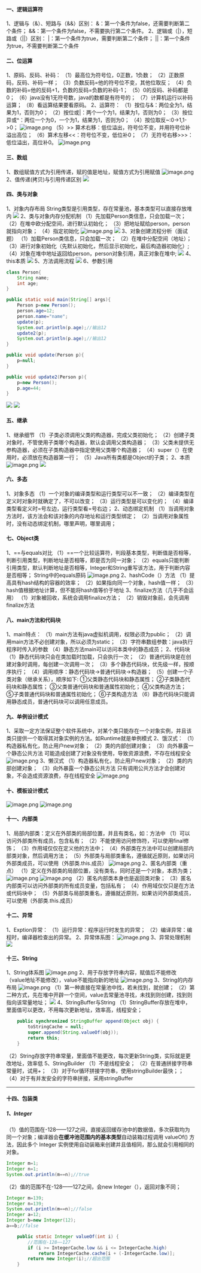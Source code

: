 #### 一、逻辑运算符
1、逻辑与（&）、短路与（&&）区别：
&：第一个条件为false，还需要判断第二个条件；
&&：第一个条件为false，不需要执行第二个条件。
2、逻辑或（|），短路或（||）区别：
|：第一个条件为true，需要判断第二个条件；
||：第一个条件为true，不需要判断第二个条件

#### 二、位运算
1、原码、反码、补码：
（1）最高位为符号位，0正数，1负数；
（2）正数原码，反码、补码一样；
（3）负数反码=他的符号位不变，其他位取反；
（4）负数的补码=他的反码+1，负数的反码=负数的补码-1；
（5）0的反码、补码都是0；
（6）java没有1无符号数，java的数都是有符号的；
（7）计算机运行以补码运算；
（8）看运算结果要看原码。
2、运算符：
（1）按位与&：两位全为1，结果为1，否则为0；
（2）按位或|：两个一个为1，结果为1，否则为0；
（3）按位异或^：两位一个为0，一个为1，结果为1，否则为0；
（4）按位取反~:0->1,1->0；
![image.png](https://cdn.nlark.com/yuque/0/2022/png/29496365/1662792681892-ba6fa430-70ef-493f-bfa4-c0d8035db687.png#averageHue=%23fbfaf9&clientId=uae3ba29e-c793-4&from=paste&height=389&id=ucd49eb70&name=image.png&originHeight=583&originWidth=1020&originalType=binary&ratio=1&rotation=0&showTitle=false&size=73425&status=done&style=none&taskId=u0f52b781-ddc4-4ac2-bccb-bc71f184c90&title=&width=680)
（5）>> 算术右移：低位溢出，符号位不变，并用符号位补溢出高位；
（6）算术左移<<：符号位不变，低位补0；
（7）无符号右移>>>：低位溢出，高位补0。
![image.png](https://cdn.nlark.com/yuque/0/2022/png/29496365/1662793331085-c6bc1385-b9ff-40fa-8d66-d86a9050558d.png#averageHue=%23faf9f7&clientId=uae3ba29e-c793-4&from=paste&height=191&id=u9ccae6eb&name=image.png&originHeight=286&originWidth=936&originalType=binary&ratio=1&rotation=0&showTitle=false&size=39646&status=done&style=none&taskId=u824b5d65-9ae3-4783-bf4c-17782938daf&title=&width=624)


#### 三、数组
1、数组赋值方式为引用传递，赋的值是地址，赋值方式为引用赋值
![image.png](https://cdn.nlark.com/yuque/0/2022/png/29496365/1662794012250-30941224-7d8d-4228-9726-0117fb4979e2.png#averageHue=%23fcfbfb&clientId=uae3ba29e-c793-4&from=paste&height=167&id=ubcf9eec0&name=image.png&originHeight=251&originWidth=737&originalType=binary&ratio=1&rotation=0&showTitle=false&size=24129&status=done&style=none&taskId=uc5962ace-f662-4d3e-b06c-1933e99818b&title=&width=491.3333333333333)
2、值传递(拷贝)与引用传递区别
![](https://cdn.nlark.com/yuque/0/2022/jpeg/29496365/1669801075757-bbad246c-173d-4ed1-b8ec-fd590132a27d.jpeg)

#### 四、类与对象
1、对象内存布局
String类型是引用类型，存在常量池，基本类型可以直接存放堆内
![](https://cdn.nlark.com/yuque/0/2022/jpeg/29496365/1662799602788-89c61eae-8746-4668-90f1-6385e89d27c4.jpeg)
2、类与对象内存分配机制
（1）先加载Person类信息，只会加载一次；
（2）在堆中欧分配空间，进行默认初始化；
（3）把地址赋给person，person就指向对象；
（4）指定初始化
![image.png](https://cdn.nlark.com/yuque/0/2022/png/29496365/1662799872852-626bf632-619c-47d3-8028-4acfab92f299.png#averageHue=%23fbfaf7&clientId=ub3b0cff6-ea45-4&from=paste&height=91&id=ue5c87ccb&name=image.png&originHeight=137&originWidth=790&originalType=binary&ratio=1&rotation=0&showTitle=false&size=14540&status=done&style=none&taskId=u6cb53a16-2eef-44ac-be47-b31095377b4&title=&width=526.6666666666666)
![](https://cdn.nlark.com/yuque/0/2022/jpeg/29496365/1662800022920-828b017e-0e44-498a-bea2-7fbc375d113b.jpeg)
3、对象创建流程分析（面试题）
（1）加载Person类信息，只会加载一次；
（2）在堆中分配空间（地址）；
（3）进行对象初始化（先默认初始化，然后显示初始化，最后构造器初始化）;
（4）对象在堆中地址返回给person，person对象引用，真正对象在堆中;
![](https://cdn.nlark.com/yuque/0/2022/jpeg/29496365/1662877997555-d0b82696-66ed-4ef4-8603-92901d7951f8.jpeg)
4、this本质
![](https://cdn.nlark.com/yuque/0/2022/jpeg/29496365/1662990288983-dc0df21f-3f80-4f50-b6d7-7ceebd143e83.jpeg)
5、方法调用流程
![](https://cdn.nlark.com/yuque/0/2022/jpeg/29496365/1671272093856-9d8fe9df-1f0f-4878-b224-ecb69ad2e1fb.jpeg)
6、参数引用
```java
class Person{
    String name;
    int age;
}

public static void main(String[] args){
    Person p=new Person();
    person.age=12;
    person.name="name";
    update(p);
    System.out.println(p.age);//输出12
    update2(p);
    System.out.println(p.age);//输出12
}

public void update(Person p){
    p=null;
}

public void update2(Person p){
    p=new Person();
	p.age=44;
}
```
![](https://cdn.nlark.com/yuque/0/2022/jpeg/29496365/1671275716184-df974019-cc52-43b8-a5f7-97034bcea489.jpeg)
![](https://cdn.nlark.com/yuque/0/2022/jpeg/29496365/1671275717337-95ed783b-7846-4400-8739-db4df236858d.jpeg)

#### 五、继承
1、继承细节
（1）子类必须调用父类的构造器，完成父类初始化；
（2）创建子类对象时，不管使用子类哪个构造器，默认会调用父类构造器；
（3）父类未提供无参构造器，必须在子类构造器中指定使用父类哪个构造器；
（4）super（）在使用时，必须放在构造器第一行；
（5）Java所有类都是Object的子类；
2、本质
![image.png](https://cdn.nlark.com/yuque/0/2022/png/29496365/1662895156799-4c8c07a3-c234-4468-be50-7cfa8fcb0d8a.png#averageHue=%23fdfcfb&clientId=uf1fb69c9-a2ed-4&from=paste&height=254&id=u2eeafdf9&name=image.png&originHeight=527&originWidth=971&originalType=binary&ratio=1&rotation=0&showTitle=false&size=55240&status=done&style=none&taskId=u694d78a0-281e-4685-820e-2547c877ad5&title=&width=467.3333740234375)
![](https://cdn.nlark.com/yuque/0/2022/jpeg/29496365/1662896034213-2b9e1cd2-dcb7-4254-993f-d52f90b2df29.jpeg)

#### 六、多态
1、对象多态
（1）一个对象的编译类型和运行类型可以不一致；
（2）编译类型在定义时对象时就确定了，不可以改变；
（3）运行类型是可以变化的；
（4）编译类型看定义时=号左边，运行类型看=号右边；
2、动态绑定机制
（1）当调用对象方法时，该方法会和该对象的内存地址和运行类型绑定；
（2）当调用对象属性时，没有动态绑定机制，哪里声明，哪里调用；

#### 七、Object类
1、==与equals对比
（1）==一个比较运算符，判段基本类型，判断值是否相等，判断引用类型，判断地址是否相等，即是否为同一对象；
（2）equals只能判断引用类型，默认判断地址是否相等，Integer和String重写该方法，用于判断内容是否相等；
String中的equals原码
![image.png](https://cdn.nlark.com/yuque/0/2022/png/29496365/1662971732695-fa7da520-f110-4541-aa27-15e6586716e0.png#averageHue=%23fdfdfd&clientId=ueb8cad37-9984-4&from=paste&height=485&id=ude37cdb4&name=image.png&originHeight=727&originWidth=933&originalType=binary&ratio=1&rotation=0&showTitle=false&size=75598&status=done&style=none&taskId=u5a2fbb07-31dc-4f2b-b49f-a83e9925a20&title=&width=622)
2、hashCode（）方法
（1）提高具有hash结构的容器的效率；
（2）如果指向同一个对象，hash值一样；
（3）hash值根据地址计算，但不能将hash值等价于地址
3、finalize方法（几乎不会运用）
（1）对象被回收，系统会调用finalize方法；
（2）销毁对象前，会先调用finalize方法

#### 八、main方法和代码块
1、main特点：
（1）main方法有java虚拟机调用，权限必须为public；
（2）调用main方法不必创建对象，所以必须为static；
（3）字符串数组参数：java执行程序时传入的参数
（4）静态方法main可以访问本类中的静态成员；
2、代码块
（1）静态代码块只会在类加载时加载，只会执行一次；
（2）普通代码块是在创建对象时调用，每创建一次调用一次；
（3）多个静态代码块，优先级一样，按顺序执行；
（4）调用顺序：静态代码块->普通代码块->构造器；
（5）创建一个子类对象（继承关系），顺序如下:
①父类静态代码块和静态属性；
②子类静态代码块和静态属性；
③父类普通代码块和普通属性初始化；
④父类构造方法；
⑤子类普通代码块和普通属性初始化；
⑥子类构造方法
（6）静态代码块只能调用静态成员，普通代码块可以调用任意成员。

#### 九、单例设计模式
1、采取一定方法保证整个软件系统中，对某个类只能存在一个对象实例，并且该类只提供一个取得其对象实例的方法。如Runtime就是单例模式
2、饿汉式：
（1）构造器私有化，防止用户new对象；
（2）类的内部创建对象；
（3）向外暴露一个静态公共方法
可能造成创建了对象没有使用，导致资源浪费，不存在线程安全
![image.png](https://cdn.nlark.com/yuque/0/2022/png/29496365/1663081176471-91390f83-ce9f-4939-965e-4b361d1c0b97.png#averageHue=%23fbfbf9&clientId=u7388020b-28c3-4&from=paste&height=516&id=ua4cfbe82&name=image.png&originHeight=774&originWidth=1086&originalType=binary&ratio=1&rotation=0&showTitle=false&size=123959&status=done&style=none&taskId=u815db590-6415-46e5-ad1c-ef4aba12204&title=&width=724)
3、懒汉式
（1）构造器私有化，防止用户new对象；
（2）类的内部创建对象；
（3）向外暴露一个静态公共方法
只有调用公共方法才会创建对象，不会造成资源浪费，存在线程安全
![image.png](https://cdn.nlark.com/yuque/0/2022/png/29496365/1663082061103-734b4c5b-a09d-40c7-a1af-7f1f124884e4.png#averageHue=%23fdfdfc&clientId=u7388020b-28c3-4&from=paste&height=530&id=uf624ba85&name=image.png&originHeight=795&originWidth=1138&originalType=binary&ratio=1&rotation=0&showTitle=false&size=112901&status=done&style=none&taskId=ua341fcde-3b90-43e8-ad3c-af7783dc02b&title=&width=758.6666666666666)

#### 十、模板设计模式
![image.png](https://cdn.nlark.com/yuque/0/2022/png/29496365/1663155816605-f9c793bf-367d-42d3-aed5-19886a1b8846.png#averageHue=%23fcfbf9&clientId=u7388020b-28c3-4&from=paste&height=230&id=u20c93f46&name=image.png&originHeight=345&originWidth=1007&originalType=binary&ratio=1&rotation=0&showTitle=false&size=53029&status=done&style=none&taskId=u33ee8722-3d1f-4fc1-842b-a42fe9ff82b&title=&width=671.3333333333334)
![image.png](https://cdn.nlark.com/yuque/0/2022/png/29496365/1663155839897-43f05e74-8279-44b6-806a-35c9f071a88c.png#averageHue=%23fdfdfd&clientId=u7388020b-28c3-4&from=paste&height=419&id=u0397ff49&name=image.png&originHeight=629&originWidth=997&originalType=binary&ratio=1&rotation=0&showTitle=false&size=46864&status=done&style=none&taskId=uc36894c6-ee46-4ec7-b1b0-51cfc8b1419&title=&width=664.6666666666666)

#### 十一、内部类
1、局部内部类：定义在外部类的局部位置，并且有类名，如：方法中
（1）可以访问外部类所有成员，包含私有；
（2）不能使用访问修饰符，可以使用final修饰；
（3）作用域仅仅在定义他的方法中；
（4）外部类在方法中可以创建局部内部类对象，然后调用方法；
（5）外部类与局部类重名，遵循就近原则，如果访问外部类成员，可以使用（外部类.this.成员）
![image.png](https://cdn.nlark.com/yuque/0/2022/png/29496365/1663165451711-c9bd0f45-fa13-44c8-bbe4-388e01a37641.png#averageHue=%23fdfbfb&clientId=u7388020b-28c3-4&from=paste&height=457&id=u4b16b430&name=image.png&originHeight=685&originWidth=1089&originalType=binary&ratio=1&rotation=0&showTitle=false&size=56242&status=done&style=none&taskId=u41eeb0cb-a291-470e-987f-dcaf9f3ade9&title=&width=726)
2、匿名内部类（重点）
（1）定义在外部类的局部位置，没有类名，同时还是一个对象，本质为类；
![image.png](https://cdn.nlark.com/yuque/0/2022/png/29496365/1663167012435-0720b77a-ac84-4068-8fc7-97f4aff2250d.png#averageHue=%23fdfdfd&clientId=u7388020b-28c3-4&from=paste&height=521&id=u13a4ef38&name=image.png&originHeight=782&originWidth=1136&originalType=binary&ratio=1&rotation=0&showTitle=false&size=85441&status=done&style=none&taskId=ued1fe976-cf13-4a34-8797-5cd58f6068b&title=&width=757.3333333333334)
![image.png](https://cdn.nlark.com/yuque/0/2022/png/29496365/1663167636116-1e20f637-3ab1-4d67-98da-27f5318eb99e.png#averageHue=%23fdfdfc&clientId=u7388020b-28c3-4&from=paste&height=393&id=uea764c1a&name=image.png&originHeight=589&originWidth=1100&originalType=binary&ratio=1&rotation=0&showTitle=false&size=74073&status=done&style=none&taskId=ue6fff68a-0d4e-41ea-b49b-c47f7e29785&title=&width=733.3333333333334)
（2）匿名内部类本身也是返回类对象；
（3）匿名内部类可以访问外部类的所有成员变量，包括私有；
（4）作用域仅仅只是在方法或代码块中；
（5）外部类与局部类重名，遵循就近原则，如果访问外部类成员，可以使用（外部类.this.成员）

#### 十二、异常
1、Exption异常：
（1）运行异常：程序运行时发生的异常；
（2）编译异常：编程时，编译器检查出的异常。
2、异常体系图：
![image.png](https://cdn.nlark.com/yuque/0/2022/png/29496365/1663254384839-68187658-b7ed-467d-b924-bab57504ccdc.png#averageHue=%23fcfcfc&clientId=u7388020b-28c3-4&from=paste&height=446&id=uad103189&name=image.png&originHeight=669&originWidth=1807&originalType=binary&ratio=1&rotation=0&showTitle=false&size=40219&status=done&style=none&taskId=u6ce3495f-c7ce-4ba6-b483-fd150a06fb4&title=&width=1204.6666666666667)
3、异常处理机制
![](https://cdn.nlark.com/yuque/0/2022/jpeg/29496365/1663313734912-e955de0e-4c73-4ca7-88e3-aa7daf5a9572.jpeg)

#### 十三、String
1、String体系图
![image.png](https://cdn.nlark.com/yuque/0/2022/png/29496365/1663336739000-ed76a3ee-ce66-49b0-888f-67ecc59dfd9b.png#averageHue=%23fdf7f6&clientId=ua23f3c97-6d0b-4&from=paste&height=240&id=uadf2bc3e&name=image.png&originHeight=360&originWidth=1117&originalType=binary&ratio=1&rotation=0&showTitle=false&size=29011&status=done&style=none&taskId=ubf58239f-96b4-4039-99e2-3284af98ebf&title=&width=744.6666666666666)
2、用于存放字符串内容，赋值后不能修改（value地址不能修改），value不能指向新的地址
![image.png](https://cdn.nlark.com/yuque/0/2022/png/29496365/1663337193714-8702a2ec-3f95-477b-a98a-87fe2f8d7e31.png#averageHue=%23fcfaf5&clientId=ua23f3c97-6d0b-4&from=paste&height=55&id=uc6c68bc0&name=image.png&originHeight=82&originWidth=962&originalType=binary&ratio=1&rotation=0&showTitle=false&size=7452&status=done&style=none&taskId=u9a24c341-1f1c-40d4-aac8-4efb2d2609c&title=&width=641.3333333333334)
3、String的内存布局
![image.png](https://cdn.nlark.com/yuque/0/2022/png/29496365/1663391507899-9791b217-5488-424e-ad75-7436a2fc471a.png#averageHue=%23fcfaf5&clientId=ua23f3c97-6d0b-4&from=paste&height=61&id=u0f15bf9c&name=image.png&originHeight=91&originWidth=720&originalType=binary&ratio=1&rotation=0&showTitle=false&size=10139&status=done&style=none&taskId=u8da909ac-1ea9-40d8-9c0d-84308593f8f&title=&width=480)
（1）第一种直接在常量池中找，若未找到，就创建；
（2）第二种方式，先在堆中开辟一个空间，value去常量池寻找，未找到则创建，找到则指向该常量地址；
![](https://cdn.nlark.com/yuque/0/2022/jpeg/29496365/1663393445952-6bd947f5-59ce-44cb-8d13-1eaa75d2ea54.jpeg)
4、StringBuffer与String
（1）StringBuffer存放在堆中，里面值可以更改，不用每次更新地址，效率高，线程安全；
```java
    public synchronized StringBuffer append(Object obj) {
        toStringCache = null;
        super.append(String.valueOf(obj));
        return this;
    }
```
（2）String存放字符串常量，里面值不能更改，每次更新String类，实际就是更改地址，效率低
5、StringBuilder
（1）不是线程安全；
（2）在普通拼接字符串常量时，试用+；
（3）对于for循环拼接字符串，使用stringBuilder最快；；
（4）对于有并发安全的字符串拼接，采用stringBuffer

---

#### 十四、包装类
##### 1、Integer
（1）值的范围在-128——127之间，直接返回缓存池中的数据值，多次获取均为同一个对象；编译器会**在缓冲池范围内的基本类型**自动装箱过程调用 valueOf() 方法，因此多个 Integer 实例使用自动装箱来创建并且值相同，那么就会引用相同的对象。
```java
Integer m=1;
Integer n=1;
System.out.println(m==n);//true
```
（2）值的范围不在-128——127之间，会new Integer（），返回对象不同；
```java
Integer m=139;
Integer n=139;
System.out.println(m==n);//false
Integer a=12;
Integer b=new Integer(12);
a==b;//false
```
```java
	public static Integer valueOf(int i) {
        //范围在-128——127
        if (i >= IntegerCache.low && i <= IntegerCache.high)
            return IntegerCache.cache[i + (-IntegerCache.low)];
        return new Integer(i);//超出范围
    }
```

